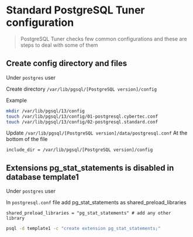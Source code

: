 # Standard PostgreSQL Tuner configuration

> PostgreSQL Tuner checks few common configurations and these are steps to deal with some of them

## Create config directory and files 

Under `postgres` user

Create directory `/var/lib/pgsql/[PostgreSQL version]/config`

Example
```bash
mkdir /var/lib/pgsql/13/config
touch /var/lib/pgsql/13/config/01-postgresql.cybertec.conf
touch /var/lib/pgsql/13/config/02-postgresql.standard.conf
```

Update `/var/lib/pgsql/[PostgreSQL version]/data/postgresql.conf`
At the bottom of the file
```
include_dir = /var/lib/pgsql/[PostgreSQL version]/config
```

## Extensions pg_stat_statements is disabled in database template1

Under `postgres` user

In `postgresql.conf` file add pg_stat_statements as shared_preload_libraries
```
shared_preload_libraries = "pg_stat_statements" # add any other library
```

```bash
psql -d template1 -c "create extension pg_stat_statements;"
```



